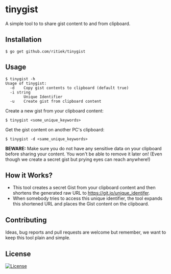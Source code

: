 # tinygist

A simple tool to to share gist content to and from clipboard.

## Installation

```
$ go get github.com/ritiek/tinygist
```

## Usage

```
$ tinygist -h
Usage of tinygist:
  -d    Copy gist contents to clipboard (default true)
  -i string
        Unique Identifier
  -u    Create gist from clipboard content
```

Create a new gist from your clipboard content:
```
$ tinygist <some_unique_keywords>
```

Get the gist content on another PC's clipboard:
```
$ tinygist -d <same_unique_keywords>
```

**BEWARE:** Make sure you do not have any sensitive data on your clipboard
before sharing your content. You won't be able to remove it later on!
(Even though we create a secret gist but prying eyes can reach anywhere!)

## How it Works?

- This tool creates a secret Gist from your clipboard content and then
shortens the generated raw URL to https://git.io/unique_identifer.
- When somebody tries to access this unique identifier, the tool
expands this shortened URL and places the Gist content on the clipboard.

## Contributing

Ideas, bug reports and pull requests are welcome but remember, we want
to keep this tool plain and simple.

## License

[![License](https://img.shields.io/github/license/ritiek/tinygist.svg)](https://github.com/ritiek/tinygist/blob/golang/LICENSE)
